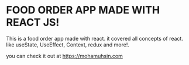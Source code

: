 # FOOD ORDER APP MADE WITH REACT JS!

This is a food order app made with react. it covered all concepts of react. like useState, UseEffect, Context, redux and more!.

you can check it out at https://mohamuhsin.com
